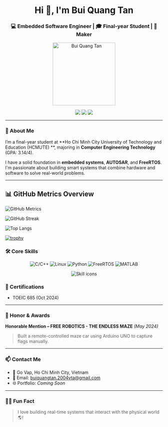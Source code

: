 <h1 align="center">Hi 👋, I'm Bui Quang Tan</h1>
<h3 align="center">💻 Embedded Software Engineer | 🎓 Final-year Student | 🔧 Maker</h3>

<p align="center">
  <img src="https://user-images.githubusercontent.com/your-photo-url.jpg" alt="Bui Quang Tan" width="200" />
</p>

<p align="center">
  <a href="mailto:buiquangtan.2004vta@gmail.com"><img src="https://img.shields.io/badge/Gmail-red?logo=gmail&logoColor=white" /></a>
  <a href="https://www.linkedin.com/in/tan-bui-quang-963682345"><img src="https://img.shields.io/badge/LinkedIn-blue?logo=linkedin&logoColor=white" /></a>
  <a href="https://github.com/buiTanmn"><img src="https://img.shields.io/github/followers/buiTanmn?label=Follow&style=social" /></a>
</p>

---

### 🚀 About Me

I’m a final-year student at **Ho Chi Minh City University of Technology and Education (HCMUTE) **, majoring in **Computer Engineering Technology** (GPA: 3.14/4).

I have a solid foundation in **embedded systems**, **AUTOSAR**, and **FreeRTOS**. I'm passionate about building smart systems that combine hardware and software to solve real-world problems.

---
## 📊 GitHub Metrics Overview

<img src="https://github.com/buiTanmn/buiTannn/blob/main/github-metrics.svg" alt="GitHub Metrics" />

![GitHub Streak](https://github-readme-streak-stats.herokuapp.com?user=buiTannn&theme=dark)

![Top Langs](https://github-readme-stats.vercel.app/api/top-langs/?username=buiTannn&layout=compact&theme=dark)

[![trophy](https://github-profile-trophy.vercel.app/?username=buiTannn&theme=darkhub)](https://github.com/ryo-ma/github-profile-trophy)


### 🛠️ Core Skills

<p align="center">
  <img src="https://img.shields.io/badge/C/C++-00599C?style=for-the-badge&logo=cplusplus&logoColor=white" alt="C/C++" />
  <img src="https://img.shields.io/badge/Linux-FCC624?style=for-the-badge&logo=linux&logoColor=black" alt="Linux" />
  <img src="https://img.shields.io/badge/Python-3776AB?style=for-the-badge&logo=python&logoColor=white" alt="Python" />
  <img src="https://img.shields.io/badge/FreeRTOS-00B5E2?style=for-the-badge&logoColor=white" alt="FreeRTOS" />
  <img src="https://img.shields.io/badge/Matlab-0076A8?style=for-the-badge&logo=Mathworks&logoColor=white" alt="MATLAB" />
</p>

<p align="center">
  <img src="https://skillicons.dev/icons?i=cpp,linux,python,matlab" alt="Skill icons" />
</p>


### 📜 Certifications

- TOEIC 685 (Oct 2024)

---

### 🏅 Honor & Awards

**Honorable Mention – FREE ROBOTICS - THE ENDLESS MAZE** *(May 2024)*  
> Built a remote-controlled maze car using Arduino UNO to capture flags manually.

---

### 📫 Contact Me

- 📍 Go Vap, Ho Chi Minh City, Vietnam  
- 📧 Email: buiquangtan.2004vta@gmail.com  
- 🌐 Portfolio: *Coming Soon*

---


### 🙋‍♂️ Fun Fact

> I love building real-time systems that interact with the physical world 🌎!
